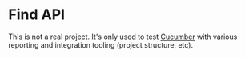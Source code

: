 # Find API

This is not a real project. It's only used to test [Cucumber][1] with various
reporting and integration tooling (project structure, etc).

[1]: https://cucumber.io/
